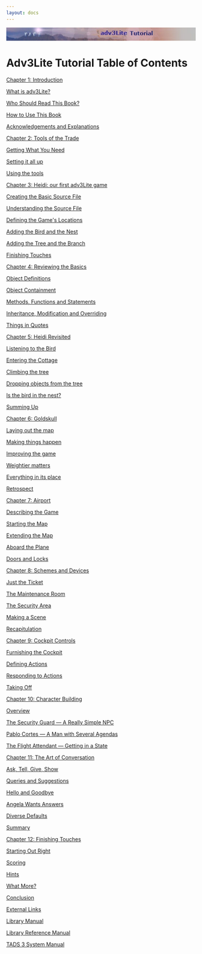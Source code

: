 ```yaml
---
layout: docs
---
```



<img src="topbar.jpg" data-border="0" />





  
  

# Adv3Lite Tutorial Table of Contents

  
  



<a href="intro.html" class="toc">Chapter 1: Introduction</a>





<a href="whatis.html" class="toc">What is adv3Lite?</a>





<a href="whoshouldread.html" class="toc">Who Should Read This Book?</a>





<a href="howtouse.html" class="toc">How to Use This Book</a>





<a href="acknowledge.html" class="toc">Acknowledgements and
Explanations</a>





<a href="tools.html" class="toc">Chapter 2: Tools of the Trade</a>





<a href="getting.html" class="toc">Getting What You Need</a>





<a href="setting.html" class="toc">Setting it all up</a>





<a href="using.html" class="toc">Using the tools</a>





<a href="heidi.html" class="toc">Chapter 3: Heidi: our first adv3Lite
game</a>





<a href="basicsource.html" class="toc">Creating the Basic Source File</a>





<a href="understanding.html" class="toc">Understanding the Source
File</a>





<a href="locations.html" class="toc">Defining the Game's Locations</a>





<a href="bird.html" class="toc">Adding the Bird and the Nest</a>





<a href="tree.html" class="toc">Adding the Tree and the Branch</a>





<a href="finishing.html" class="toc">Finishing Touches</a>





<a href="reviewing.html" class="toc">Chapter 4: Reviewing the Basics</a>





<a href="object.html" class="toc">Object Definitions</a>





<a href="containment.html" class="toc">Object Containment</a>





<a href="methods.html" class="toc">Methods, Functions and Statements</a>





<a href="inherit.html" class="toc">Inheritance, Modification and
Overriding</a>





<a href="quotes.html" class="toc">Things in Quotes</a>





<a href="revisit.html" class="toc">Chapter 5: Heidi Revisited</a>





<a href="listening.html" class="toc">Listening to the Bird</a>





<a href="cottage.html" class="toc">Entering the Cottage</a>





<a href="climbing.html" class="toc">Climbing the tree</a>





<a href="dropping.html" class="toc">Dropping objects from the tree</a>





<a href="birdinnest.html" class="toc">Is the bird in the nest?</a>





<a href="summing.html" class="toc">Summing Up</a>





<a href="goldskull.html" class="toc">Chapter 6: Goldskull</a>





<a href="goldmap.html" class="toc">Laying out the map</a>





<a href="making.html" class="toc">Making things happen</a>





<a href="improving.html" class="toc">Improving the game</a>





<a href="weightier.html" class="toc">Weightier matters</a>





<a href="inplace.html" class="toc">Everything in its place</a>





<a href="retro.html" class="toc">Retrospect</a>





<a href="airport.html" class="toc">Chapter 7: Airport</a>





<a href="describing.html" class="toc">Describing the Game</a>





<a href="airmap1.html" class="toc">Starting the Map</a>





<a href="airmap2.html" class="toc">Extending the Map</a>





<a href="airmap3.html" class="toc">Aboard the Plane</a>





<a href="doors.html" class="toc">Doors and Locks</a>





<a href="schemes.html" class="toc">Chapter 8: Schemes and Devices</a>





<a href="ticket.html" class="toc">Just the Ticket</a>





<a href="maintenance.html" class="toc">The Maintenance Room</a>





<a href="security.html" class="toc">The Security Area</a>





<a href="scene.html" class="toc">Making a Scene</a>





<a href="recap.html" class="toc">Recapitulation</a>





<a href="cockpit.html" class="toc">Chapter 9: Cockpit Controls</a>





<a href="furnishing.html" class="toc">Furnishing the Cockpit</a>





<a href="actions.html" class="toc">Defining Actions</a>





<a href="responding.html" class="toc">Responding to Actions</a>





<a href="takeoff.html" class="toc">Taking Off</a>





<a href="character.html" class="toc">Chapter 10: Character Building</a>





<a href="npcoverview.html" class="toc">Overview</a>





<a href="guard.html" class="toc">The Security Guard — A Really Simple
NPC</a>





<a href="cortes.html" class="toc">Pablo Cortes — A Man with Several
Agendas</a>





<a href="attendant.html" class="toc">The Flight Attendant — Getting in a
State</a>





<a href="conversation.html" class="toc">Chapter 11: The Art of
Conversation</a>





<a href="asktell.html" class="toc">Ask, Tell, Give, Show</a>





<a href="query.html" class="toc">Queries and Suggestions</a>





<a href="hello.html" class="toc">Hello and Goodbye</a>





<a href="convnode.html" class="toc">Angela Wants Answers</a>





<a href="defaults.html" class="toc">Diverse Defaults</a>





<a href="convsumm.html" class="toc">Summary</a>





<a href="finish.html" class="toc">Chapter 12: Finishing Touches</a>





<a href="starting.html" class="toc">Starting Out Right</a>





<a href="scoring.html" class="toc">Scoring</a>





<a href="hints.html" class="toc">Hints</a>





<a href="whatmore.html" class="toc">What More?</a>





<a href="conclusion.html" class="toc">Conclusion</a>





<a href="finish.html" class="toc">External Links</a>





<a href="../manual/toc.html" class="toc">Library Manual</a>





<a href="../libref/index.html" class="toc">Library Reference Manual</a>





<a href="../../adv3/doc/sysman/cover.html" class="toc">TADS 3 System Manual</a>





